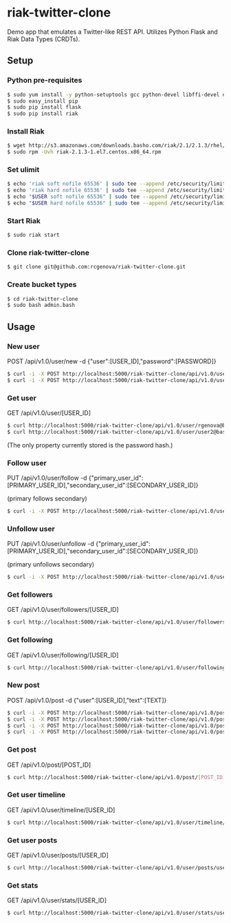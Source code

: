 # riak-twitter-clone

Demo app that emulates a Twitter-like REST API. Utilizes Python Flask and Riak Data Types (CRDTs).

## Setup

### Python pre-requisites

```bash
$ sudo yum install -y python-setuptools gcc python-devel libffi-devel openssl-devel
$ sudo easy_install pip
$ sudo pip install flask
$ sudo pip install riak
```

### Install Riak

```bash
$ wget http://s3.amazonaws.com/downloads.basho.com/riak/2.1/2.1.3/rhel/7/riak-2.1.3-1.el7.centos.x86_64.rpm
$ sudo rpm -Uvh riak-2.1.3-1.el7.centos.x86_64.rpm
```

### Set ulimit

```bash
$ echo 'riak soft nofile 65536' | sudo tee --append /etc/security/limits.conf
$ echo 'riak hard nofile 65536' | sudo tee --append /etc/security/limits.conf
$ echo "$USER soft nofile 65536" | sudo tee --append /etc/security/limits.conf
$ echo "$USER hard nofile 65536" | sudo tee --append /etc/security/limits.conf
```

### Start Riak

```bash
$ sudo riak start
```

### Clone riak-twitter-clone

```bash
$ git clone git@github.com:rcgenova/riak-twitter-clone.git
```

### Create bucket types

```bash
$ cd riak-twitter-clone
$ sudo bash admin.bash
```

## Usage

### New user

POST /api/v1.0/user/new -d {"user":[USER_ID],"password":[PASSWORD]}  

```bash
$ curl -i -X POST http://localhost:5000/riak-twitter-clone/api/v1.0/user/new -H "Content-Type: application/json" -d '{"user_id":"rgenova@basho.com","password":"passnow"}'
$ curl -i -X POST http://localhost:5000/riak-twitter-clone/api/v1.0/user/new -H "Content-Type: application/json" -d '{"user_id":"user2@basho.com","password":"passnow"}'
```

### Get user

GET /api/v1.0/user/[USER_ID]  

```bash
$ curl http://localhost:5000/riak-twitter-clone/api/v1.0/user/rgenova@basho.com
$ curl http://localhost:5000/riak-twitter-clone/api/v1.0/user/user2@basho.com
```

(The only property currently stored is the password hash.)

### Follow user

PUT /api/v1.0/user/follow -d {"primary_user_id":[PRIMARY_USER_ID],"secondary_user_id":[SECONDARY_USER_ID]}  

(primary follows secondary)

```bash
$ curl -i -X POST http://localhost:5000/riak-twitter-clone/api/v1.0/user/follow -H "Content-Type: application/json" -d '{"primary_user_id":"rgenova@basho.com","secondary_user_id":"user2@basho.com"}'
```

### Unfollow user

PUT /api/v1.0/user/unfollow -d {"primary_user_id":[PRIMARY_USER_ID],"secondary_user_id":[SECONDARY_USER_ID]}  

(primary unfollows secondary)

```bash
$ curl -i -X POST http://localhost:5000/riak-twitter-clone/api/v1.0/user/unfollow -H "Content-Type: application/json" -d '{"primary_user_id":"rgenova@basho.com","secondary_user_id":"user2@basho.com"}'
```

### Get followers

GET /api/v1.0/user/followers/[USER_ID]  

```bash
$ curl http://localhost:5000/riak-twitter-clone/api/v1.0/user/followers/user2@basho.com
```

### Get following

GET /api/v1.0/user/following/[USER_ID]  

```bash
$ curl http://localhost:5000/riak-twitter-clone/api/v1.0/user/following/rgenova@basho.com
```

### New post

POST /api/v1.0/post -d {"user":[USER_ID],"text":[TEXT]}  

```bash
$ curl -i -X POST http://localhost:5000/riak-twitter-clone/api/v1.0/post -H "Content-Type: application/json" -d '{"user_id":"rgenova@basho.com","text":"this is a tweet"}'
$ curl -i -X POST http://localhost:5000/riak-twitter-clone/api/v1.0/post -H "Content-Type: application/json" -d '{"user_id":"user2@basho.com","text":"this is another tweet"}'
$ curl -i -X POST http://localhost:5000/riak-twitter-clone/api/v1.0/post -H "Content-Type: application/json" -d '{"user_id":"user2@basho.com","text":"yet another tweet"}'
$ curl -i -X POST http://localhost:5000/riak-twitter-clone/api/v1.0/post -H "Content-Type: application/json" -d '{"user_id":"user2@basho.com","text":"tweet tweet"}'
```

### Get post

GET /api/v1.0/post/[POST_ID]  

```bash
$ curl http://localhost:5000/riak-twitter-clone/api/v1.0/post/[POST_ID]
```

### Get user timeline

GET /api/v1.0/user/timeline/[USER_ID]  

```bash
$ curl http://localhost:5000/riak-twitter-clone/api/v1.0/user/timeline/rgenova@basho.com
```

### Get user posts

GET /api/v1.0/user/posts/[USER_ID]  

```bash
$ curl http://localhost:5000/riak-twitter-clone/api/v1.0/user/posts/user2@basho.com
```

### Get stats

GET /api/v1.0/user/stats/[USER_ID]  

```bash
$ curl http://localhost:5000/riak-twitter-clone/api/v1.0/user/stats/user2@basho.com
````




